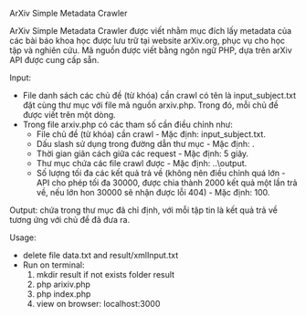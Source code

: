 ArXiv Simple Metadata Crawler

ArXiv Simple Metadata Crawler được viết nhằm mục đích lấy metadata của các bài báo khoa học được lưu trữ tại website arXiv.org, phục vụ cho học tập và nghiên cứu.
Mã nguồn được viết bằng ngôn ngữ PHP, dựa trên arXiv API được cung cấp sẵn.

Input:

- File danh sách các chủ đề (từ khóa) cần crawl có tên là input_subject.txt đặt cùng thư mục với file mã nguồn arxiv.php. Trong đó, mỗi chủ đề được viết trên một dòng.
- Trong file arxiv.php có các tham số cần điều chỉnh như:
  + File chủ đề (từ khóa) cần crawl - Mặc định: input_subject.txt.
  + Dấu slash sử dụng trong đường dẫn thư mục - Mặc định: \.
  + Thời gian giãn cách giữa các request - Mặc định: 5 giây.
  + Thư mục chứa các file crawl được - Mặc định: ..\output.
  + Số lượng tối đa các kết quả trả về (không nên điều chỉnh quá lớn - API cho phép tối đa 30000, được chia thành 2000 kết quả một lần trả về, nếu lớn hon 30000 sẽ nhận được lỗi 404) - Mặc định: 100.

Output: chứa trong thư mục đã chỉ định, với mỗi tập tin là kết quả trả về tương ứng với chủ đề đã đưa ra.


Usage:
- delete file data.txt and result/xmlInput.txt
- Run on terminal:
    1.    mkdir result if not exists folder result
    2.    php arixiv.php
    3.    php index.php
    4.    view on browser: localhost:3000
